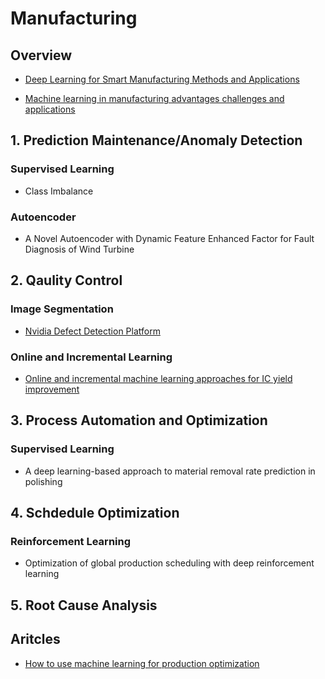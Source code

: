 # Manufacturing

## Overview

* [Deep Learning for Smart Manufacturing Methods and Applications]()

* [Machine learning in manufacturing advantages challenges and applications]()

## 1. Prediction Maintenance/Anomaly Detection

### Supervised Learning

* Class Imbalance

### Autoencoder

* A Novel Autoencoder with Dynamic Feature Enhanced Factor for Fault Diagnosis of Wind Turbine


## 2. Qaulity Control

### Image Segmentation

* [Nvidia Defect Detection Platform](https://devblogs.nvidia.com/automatic-defect-inspection-using-the-nvidia-end-to-end-deep-learning-platform/)

### Online and Incremental Learning

* [Online and incremental machine learning approaches for IC yield improvement]()


## 3. Process Automation and Optimization

### Supervised Learning

* A deep learning-based approach to material removal rate prediction in polishing

## 4. Schdedule Optimization

### Reinforcement Learning

* Optimization of global production scheduling with deep reinforcement learning

## 5. Root Cause Analysis

## Aritcles

* [How to use machine learning for production optimization](https://towardsdatascience.com/machine-learning-for-production-optimization-e460a0b82237)

